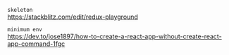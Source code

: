 `skeleton`  
https://stackblitz.com/edit/redux-playground  


`minimum env`  
https://dev.to/jose1897/how-to-create-a-react-app-without-create-react-app-command-1fgc  
